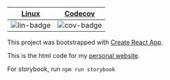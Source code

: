 | [Linux][lin-link] |  [Codecov][cov-link]  |
| :---------------: | :-------------------: |
| ![lin-badge]      | ![cov-badge]          |

[lin-badge]: https://github.com/phillyfan1138/option_dashboard_mobile/workflows/test/badge.svg
[lin-link]:  https://github.com/phillyfan1138/option_dashboard_mobile/actions
[cov-badge]: https://codecov.io/gh/phillyfan1138/personalSite-React/branch/master/graph/badge.svg
[cov-link]:  https://codecov.io/gh/phillyfan1138/personalSite-React

This project was bootstrapped with [Create React App](https://github.com/facebookincubator/create-react-app).

This is the html code for my [personal website](http://danielhstahl.com).

For storybook, run `npm run storybook`